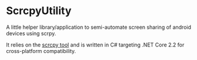 # ScrcpyUtility
A little helper library/application to semi-automate screen sharing of android devices using scrpy.  

It relies on the [scrcpy tool](https://github.com/Genymobile/scrcpy) and is written in C# targeting .NET Core 2.2 for cross-platform compatibility.  
   
